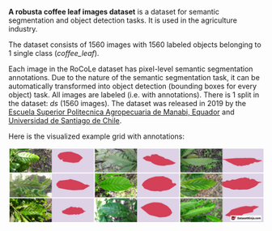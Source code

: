 **A robusta coffee leaf images dataset** is a dataset for semantic segmentation and object detection tasks. It is used in the agriculture industry.

The dataset consists of 1560 images with 1560 labeled objects belonging to 1 single class (*coffee_leaf*).

Each image in the RoCoLe dataset has pixel-level semantic segmentation annotations. Due to the nature of the semantic segmentation task, it can be automatically transformed into object detection (bounding boxes for every object) task. All images are labeled (i.e. with annotations). There is 1 split in the dataset: *ds* (1560 images). The dataset was released in 2019 by the [Escuela Superior Politecnica Agropecuaria de Manabi, Equador](http://www.espam.edu.ec/) and [Universidad de Santiago de Chile](https://www.usach.cl/).

Here is the visualized example grid with annotations:

<img src="https://github.com/dataset-ninja/rocole/raw/main/visualizations/side_annotations_grid.png">
